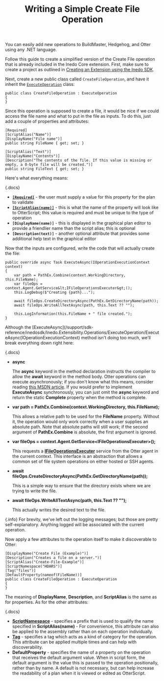 ﻿---
title: Writing a Simple Create File Operation
sequence: 30
keywords: inedo, inedo sdk
---

You can easily add new operations to BuildMaster, Hedgehog, and Otter using any .NET language.

Follow this guide to create a simplified version of the Create File operation that is already included in the Inedo Core extension. First, make sure to create a project as outlined in [Creating an Extension using the Inedo SDK](/support/documentation/inedosdk/extending/creating).

Next, create a new public class called `CreateFileOperation`, and have it inherit
the [`ExecuteOperation`](/support/sdk-reference/inedosdk/Inedo.Extensibility.Operations/ExecutingOperation) class:

```
public class CreateFileOperation : ExecuteOperation
{
}
```
Since this operation is supposed to create a file, it would be nice if we could access
the file name and what to put in the file as inputs. To do this, just add a couple of properties and attributes:

```
[Required]
[ScriptAlias("Name")]
[DisplayName("File name")]
public string FileName { get; set; }

[ScriptAlias("Text")]
[DisplayName("Contents")]
[Description("The contents of the file. If this value is missing or empty, a 0-byte file will be created.")]
public string FileText { get; set; }
```

Here's what everything means:

{.docs}
- **[`[Required]`](/support/sdk-reference/inedosdk/Inedo.Documentation/RequiredAttribute)** - the user must supply a value for this property for the plan to validate
- **[`[ScriptAlias(name)]`](//support/sdk-reference/inedosdk/Inedo.Extensibility/ScriptAliasAttribute)** - this is what the name of the property will look like to OtterScript; this value is required and must be unique to the type of operation
- **`[DisplayName(name)]`** - this is displayed in the graphical plan editor to provide a friendlier name than the script alias; this is optional
- **`[Description(text)]`** - another optional attribute that provides some additional help text in the graphical editor

Now that the inputs are configured, write the code that will actually create the file:

```
public override async Task ExecuteAsync(IOperationExecutionContext context)
{
	var path = PathEx.Combine(context.WorkingDirectory, this.FileName);
	var fileOps = context.Agent.GetService&lt;IFileOperationsExecuter&gt;();
	this.LogDebug($"Creating {path}...");

	await fileOps.CreateDirectoryAsync(PathEx.GetDirectoryName(path));
	await fileOps.WriteAllTextAsync(path, this.Text ?? "");

	this.LogInformation(this.FileName + " file created.");
}
```

Although the [ExecuteAsync](/support/sdk-reference/inedosdk/Inedo.Extensibility.Operations/ExecuteOperation/ExecuteAsync(IOperationExecutionContext) method isn't doing too much, we'll break everything down right here:

{.docs}
- **async**

   The **async** keyword in the method declaration instructs the compiler to allow the **await** keyword in the method body. Otter operations can execute asynchronously; if you don't know what this means, consider reading [this MSDN article](https://msdn.microsoft.com/en-us/library/hh191443.aspx). If you would prefer to implement **ExecuteAsync** synchronously, you can just omit the **async** keyword and return the static **Complete** property when the method is complete.
- **var path = PathEx.Combine(context.WorkingDirectory, this.FileName);**

   This allows a relative path to be used for the **FileName** property. Without it, the operation would only work correctly when a user supplies an absolute path. Note that absolute paths will still work; if the second argument of **PathEx.Combine** is absolute, the first argument is ignored.
- **var fileOps = context.Agent.GetService&lt;IFileOperationsExecuter&gt;();**

   This requests a **[IFileOperationsExecuter](/support/sdk-reference/inedosdk/Inedo.Agents/IFileOperationsExecuter)** service from the Otter agent in the current context. This interface is an abstraction that allows a common set of file system operations on either hosted or SSH agents.
- **await fileOps.CreateDirectoryAsync(PathEx.GetDirectoryName(path));**

   This is a simple way to ensure that the directory exists where we are trying to write the file.
- **await fileOps.WriteAllTextAsync(path, this.Text ?? "");**

   This actually writes the desired text to the file.

{.info}
For brevity, we've left out the logging messages; but those are pretty self-explanatory.
Anything logged will be associated with the current operation.

Now apply a few attributes to the operation itself to make it discoverable to Otter:

```
[DisplayName("Create File (Example)")]
[Description("Creates a file on a server.")]
[ScriptAlias("Create-File-Example")]
[ScriptNamespace("HDARS")]
[Tag("files")]
[DefaultProperty(nameof(FileName))]
public class CreateFileOperation : ExecuteOperation
{
}
```

The meaning of **DisplayName**, **Description**, and **ScriptAlias** is the same as for properties. As for the other attributes:

{.docs}
- **[ScriptNamespace](/support/sdk-reference/inedosdk/Inedo.Extensibility/ScriptNamespaceAttribute)** - specifies a prefix that is used to qualify the
name specified in **ScriptAlias(name)** - For convenience, this attribute
can also be applied to the assembly rather than on each operation individually.
- **[Tag](/support/sdk-reference/inedosdk/Inedo.Documentation/TagAttribute)** - specifies a tag which acts as a kind of category for the operation. This attribute can be applied multiple times and can help with discoverability.
- **DefaultProperty** - specifies the name of a property on the operation that receives the default argument value. When in script form, the default argument is the value this is passed to the operation positionally, rather than by name. A default is not necessary, but can help increase the readability of a plan when it is viewed or edited as OtterScript.
